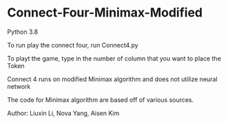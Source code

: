 # Connect-Four-Minimax-Modified

Python 3.8

To run play the connect four, run Connect4.py

To playt the game, type in the number of column that you want to place the Token

Connect 4 runs on modified Minimax algorithm and does not utilize neural network

The code for Minimax algorithm are based off of various sources. 



Author: Liuxin Li, Nova Yang, Aisen Kim
